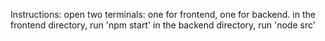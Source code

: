 Instructions:
open two terminals: one for frontend, one for backend.
in the frontend directory, run 'npm start'
in the backend directory, run 'node src'

